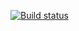 
[![Build status](https://ci.appveyor.com/api/projects/status/rc0cqy38i0jv4smt?svg=true)](https://ci.appveyor.com/project/Vladimir198/api-rest)

